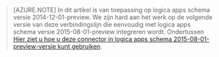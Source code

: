 > [AZURE.NOTE] In dit artikel is van toepassing op logica apps schema versie 2014-12-01-preview. We zijn hard aan het werk op de volgende versie van deze verbindingslijn die eenvoudig met logica apps schema versie 2015-08-01-preview integreren wordt. Ondertussen [Hier ziet u hoe u deze connector in logica apps schema 2015-08-01-preview-versie kunt gebruiken](https://blogs.msdn.microsoft.com/logicapps/2016/02/25/accessing-v1-apis-and-biztalk-apis-from-logic-apps/). 